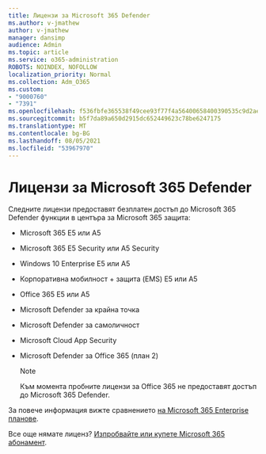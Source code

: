 ```yaml
---
title: Лицензи за Microsoft 365 Defender
ms.author: v-jmathew
author: v-jmathew
manager: dansimp
audience: Admin
ms.topic: article
ms.service: o365-administration
ROBOTS: NOINDEX, NOFOLLOW
localization_priority: Normal
ms.collection: Adm_O365
ms.custom:
- "9000760"
- "7391"
ms.openlocfilehash: f536fbfe365538f49cee93f77f4a56400658400390535c9d2ae142004b2c2274
ms.sourcegitcommit: b5f7da89a650d2915dc652449623c78be6247175
ms.translationtype: MT
ms.contentlocale: bg-BG
ms.lasthandoff: 08/05/2021
ms.locfileid: "53967970"
---
```

# <a name="licenses-for-microsoft-365-defender"></a>Лицензи за Microsoft 365 Defender

Следните лицензи предоставят безплатен достъп до Microsoft 365 Defender функции в центъра за Microsoft 365 защита:

- Microsoft 365 E5 или A5
- Microsoft 365 E5 Security или A5 Security
- Windows 10 Enterprise E5 или A5
- Корпоративна мобилност + защита (EMS) E5 или A5
- Office 365 E5 или A5
- Microsoft Defender за крайна точка
- Microsoft Defender за самоличност
- Microsoft Cloud App Security
- Microsoft Defender за Office 365 (план 2)

    > [!NOTE]
    > Към момента пробните лицензи за Office 365 не предоставят достъп до Microsoft 365 Defender.

За повече информация вижте сравнението [на Microsoft 365 Enterprise планове](https://go.microsoft.com/fwlink/?linkid=2143458).

Все още нямате лиценз? [Изпробвайте или купете Microsoft 365 абонамент](https://go.microsoft.com/fwlink/?linkid=2143625).
